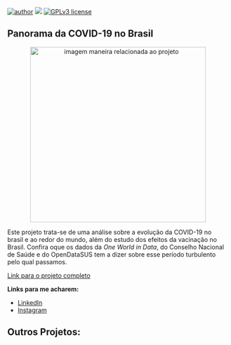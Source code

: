 [![author](https://img.shields.io/badge/author-andrebrandao-green.svg)](https://www.linkedin.com/in/andr%C3%A9-brand%C3%A3o-5311b528b/) [![](https://img.shields.io/badge/python-3.7+-blue.svg)](https://www.python.org/downloads/release/python-365/) [![GPLv3 license](https://img.shields.io/badge/License-GPLv3-blue.svg)](http://perso.crans.org/besson/LICENSE.html) 


## Panorama da COVID-19 no Brasil
<p align="center">
  <img src="https://artbreederpublic-shortlived.s3.amazonaws.com/30d/imgs/1b85ce3f95204197857124d1.jpeg" alt="imagem maneira relacionada ao projeto"height=400px >
</p>


Este projeto trata-se de uma análise sobre a evolução da COVID-19 no brasil e ao redor do mundo, além do estudo dos efeitos da vacinação no Brasil.
Confira oque os dados da *One World in Data*, do Conselho Nacional de Saúde e do OpenDataSUS tem a dizer sobre esse período turbulento pelo qual passamos.

[Link para o projeto completo](https://medium.com/@rafaelnduarte)

**Links para me acharem:**
* [LinkedIn](https://www.linkedin.com/in/andr%C3%A9-brand%C3%A3o-5311b528b/)
* [Instagram](https://www.linkedin.com/in/rafael-n-duarte/)


## Outros Projetos:
